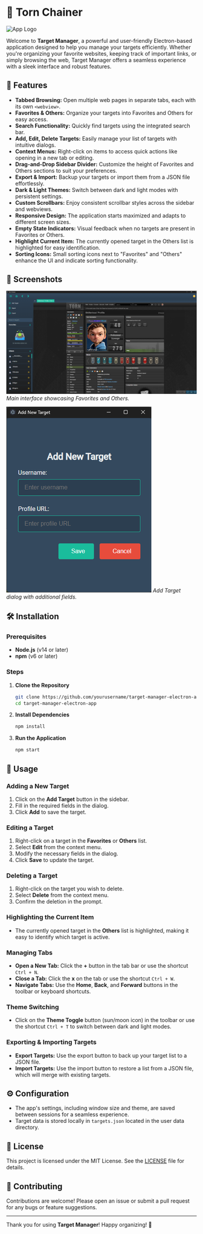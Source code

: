 
# 🎯 Torn Chainer

![App Logo](assets/icon.png)

Welcome to **Target Manager**, a powerful and user-friendly Electron-based application designed to help you manage your targets efficiently. Whether you're organizing your favorite websites, keeping track of important links, or simply browsing the web, Target Manager offers a seamless experience with a sleek interface and robust features.

## 🚀 Features

- **Tabbed Browsing:** Open multiple web pages in separate tabs, each with its own `<webview>`.
- **Favorites & Others:** Organize your targets into Favorites and Others for easy access.
- **Search Functionality:** Quickly find targets using the integrated search bar.
- **Add, Edit, Delete Targets:** Easily manage your list of targets with intuitive dialogs.
- **Context Menus:** Right-click on items to access quick actions like opening in a new tab or editing.
- **Drag-and-Drop Sidebar Divider:** Customize the height of Favorites and Others sections to suit your preferences.
- **Export & Import:** Backup your targets or import them from a JSON file effortlessly.
- **Dark & Light Themes:** Switch between dark and light modes with persistent settings.
- **Custom Scrollbars:** Enjoy consistent scrollbar styles across the sidebar and webviews.
- **Responsive Design:** The application starts maximized and adapts to different screen sizes.
- **Empty State Indicators:** Visual feedback when no targets are present in Favorites or Others.
- **Highlight Current Item:** The currently opened target in the Others list is highlighted for easy identification.
- **Sorting Icons:** Small sorting icons next to "Favorites" and "Others" enhance the UI and indicate sorting functionality.

## 📸 Screenshots

![Main Interface](https://github.com/skillerious/TornChainer/blob/main/logo/Screenshot%202024-11-10%20195637.png)
*Main interface showcasing Favorites and Others.*

![Add Target Dialog](https://github.com/skillerious/TornChainer/blob/main/logo/Screenshot%202024-11-10%20195650.png)
*Add Target dialog with additional fields.*

## 🛠️ Installation

### Prerequisites

- **Node.js** (v14 or later)
- **npm** (v6 or later)

### Steps

1. **Clone the Repository**

   ```bash
   git clone https://github.com/yourusername/target-manager-electron-app.git
   cd target-manager-electron-app
   ```

2. **Install Dependencies**

   ```bash
   npm install
   ```

3. **Run the Application**

   ```bash
   npm start
   ```

## 🧩 Usage

### Adding a New Target

1. Click on the **Add Target** button in the sidebar.
2. Fill in the required fields in the dialog.
3. Click **Add** to save the target.

### Editing a Target

1. Right-click on a target in the **Favorites** or **Others** list.
2. Select **Edit** from the context menu.
3. Modify the necessary fields in the dialog.
4. Click **Save** to update the target.

### Deleting a Target

1. Right-click on the target you wish to delete.
2. Select **Delete** from the context menu.
3. Confirm the deletion in the prompt.

### Highlighting the Current Item

- The currently opened target in the **Others** list is highlighted, making it easy to identify which target is active.

### Managing Tabs

- **Open a New Tab:** Click the **+** button in the tab bar or use the shortcut `Ctrl + N`.
- **Close a Tab:** Click the **x** on the tab or use the shortcut `Ctrl + W`.
- **Navigate Tabs:** Use the **Home**, **Back**, and **Forward** buttons in the toolbar or keyboard shortcuts.

### Theme Switching

- Click on the **Theme Toggle** button (sun/moon icon) in the toolbar or use the shortcut `Ctrl + T` to switch between dark and light modes.

### Exporting & Importing Targets

- **Export Targets:** Use the export button to back up your target list to a JSON file.
- **Import Targets:** Use the import button to restore a list from a JSON file, which will merge with existing targets.

## ⚙️ Configuration

- The app's settings, including window size and theme, are saved between sessions for a seamless experience.
- Target data is stored locally in `targets.json` located in the user data directory.

## 📝 License

This project is licensed under the MIT License. See the [LICENSE](LICENSE) file for details.

## 🤝 Contributing

Contributions are welcome! Please open an issue or submit a pull request for any bugs or feature suggestions.

---

Thank you for using **Target Manager**! Happy organizing! 🎉
